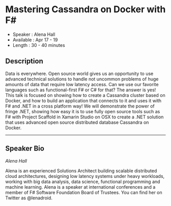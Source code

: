 Mastering Cassandra on Docker with F#
========================

* Speaker   : Alena Hall
* Available : Apr 17 - 19
* Length    : 30 - 40 minutes

Description
-----------
Data is everywhere. Open source world gives us an opportunity to use advanced technical solutions to handle not uncommon problems of huge amounts of data that require low latency access. Can we use our favorite languages such as functional-first F# or C# for that? The answer is yes! This talk is focused on showing how to create a Cassandra cluster based on Docker, and how to build an application that connects to it and uses it with F# and .NET in a cross platform way! We will demonstrate the power of fringe .NET, showing how easy it is to use fully open source tools such as F# with Project Scaffold in Xamarin Studio on OSX to create a .NET solution that uses advanced open source distributed database Cassandra on Docker.

---------------

Speaker Bio
-----------

*Alena Hall*

Alena is an experienced Solutions Architect building scalable distributed cloud architectures, designing low latency systems under heavy workloads, working with big data analysis, data science, functional programming and machine learning. Alena is a speaker at international conferences and a member of F# Software Foundation Board of Trustees. You can find her on Twitter as @lenadroid.

